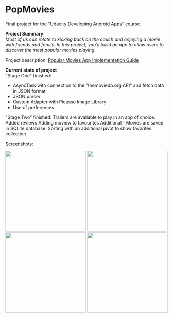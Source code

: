 # PopMovies

Final project for the "Udacity Developing Android Apps” course

<b>Project Summary</b>  
<i>Most of us can relate to kicking back on the couch and enjoying a movie with friends and family. In this project, you’ll build an app to allow users to discover the most popular movies playing.</i>



Project description: <a href="https://docs.google.com/document/d/1ZlN1fUsCSKuInLECcJkslIqvpKlP7jWL2TP9m6UiA6I/pub?embedded=true">Popular Movies App Implementation Guide</a>

<b>Current state of project</b>   
"Stage One" finished:
<ul><li>AsyncTask with connection to the "themoviedb.org API" and fetch data in JSON format</li>
<li>JSON parser</li>
<li>Custom Adapter with Picasso Image Library</li>
<li>Use of preferences</li></ul>
"Stage Two" finished:
Trailers are available to play in an app of choice.
Added reviews
Adding moview to favourites
Additional - Movies are saved in SQLite database.
Sorting with an additional pivot to show favorites collection

Screenshots:

<img src="http://i.imgur.com/0PVvqTa.jpg" height="250"/>
<img src="http://i.imgur.com/CAQKu8V.png" height="250"/>
<img src="http://i.imgur.com/KdnYSdD.jpg" height="250"/>
<img src="http://i.imgur.com/isml7a4.png" height="250"/>
